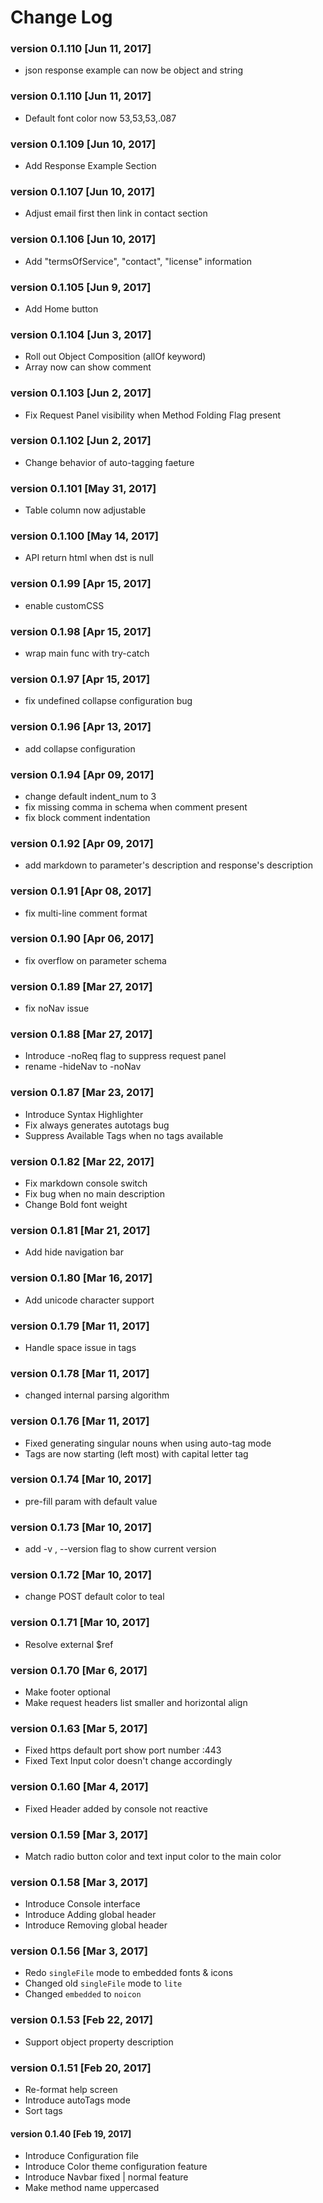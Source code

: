 # Change Log

### version 0.1.110 [Jun 11, 2017]
 - json response example can now be object and string

### version 0.1.110 [Jun 11, 2017]
 - Default font color now 53,53,53,.087

### version 0.1.109 [Jun 10, 2017]
 - Add Response Example Section

### version 0.1.107 [Jun 10, 2017]
 - Adjust email first then link in contact section

### version 0.1.106 [Jun 10, 2017]
 - Add "termsOfService", "contact", "license" information

### version 0.1.105 [Jun 9, 2017]
 - Add Home button

### version 0.1.104 [Jun 3, 2017]
 - Roll out Object Composition (allOf keyword)
 - Array now can show comment

### version 0.1.103 [Jun 2, 2017]
 - Fix Request Panel visibility when Method Folding Flag present

### version 0.1.102 [Jun 2, 2017]
 - Change behavior of auto-tagging faeture

### version 0.1.101 [May 31, 2017]
 - Table column now adjustable

### version 0.1.100 [May 14, 2017]
 - API return html when dst is null

### version 0.1.99 [Apr 15, 2017]
 - enable customCSS

### version 0.1.98 [Apr 15, 2017]
 - wrap main func with try-catch

### version 0.1.97 [Apr 15, 2017]
 - fix undefined collapse configuration bug

### version 0.1.96 [Apr 13, 2017]
 - add collapse configuration

### version 0.1.94 [Apr 09, 2017]
 - change default indent_num to 3
 - fix missing comma in schema when comment present
 - fix block comment indentation

### version 0.1.92 [Apr 09, 2017]
 - add markdown to parameter's description and response's description

### version 0.1.91 [Apr 08, 2017]
 - fix multi-line comment format

### version 0.1.90 [Apr 06, 2017]
 - fix overflow on parameter schema

### version 0.1.89 [Mar 27, 2017]
 - fix noNav issue

### version 0.1.88 [Mar 27, 2017]
 - Introduce -noReq flag to suppress request panel
 - rename -hideNav to -noNav

### version 0.1.87 [Mar 23, 2017]
 - Introduce Syntax Highlighter
 - Fix always generates autotags bug
 - Suppress Available Tags when no tags available

### version 0.1.82 [Mar 22, 2017]
 - Fix markdown console switch
 - Fix bug when no main description
 - Change Bold font weight

### version 0.1.81 [Mar 21, 2017]
 - Add hide navigation bar

### version 0.1.80 [Mar 16, 2017]
 - Add unicode character support

### version 0.1.79 [Mar 11, 2017]
 - Handle space issue in tags

### version 0.1.78 [Mar 11, 2017]
 - changed internal parsing algorithm

### version 0.1.76 [Mar 11, 2017]
 - Fixed generating singular nouns when using auto-tag mode
 - Tags are now starting (left most) with capital letter tag

### version 0.1.74 [Mar 10, 2017]
 - pre-fill param with default value

### version 0.1.73 [Mar 10, 2017]
 - add -v , --version flag to show current version

### version 0.1.72 [Mar 10, 2017]
 - change POST default color to teal

### version 0.1.71 [Mar 10, 2017]
 - Resolve external $ref

### version 0.1.70 [Mar 6, 2017]
 - Make footer optional
 - Make request headers list smaller and horizontal align

### version 0.1.63 [Mar 5, 2017]
 - Fixed https default port show port number :443
 - Fixed Text Input color doesn't change accordingly


### version 0.1.60 [Mar 4, 2017]
 - Fixed Header added by console not reactive


### version 0.1.59 [Mar 3, 2017]
 - Match radio button color and text input color to the main color


### version 0.1.58 [Mar 3, 2017]
 - Introduce Console interface
 - Introduce Adding global header
 - Introduce Removing global header


### version 0.1.56 [Mar 3, 2017]
 - Redo `singleFile` mode to embedded fonts & icons
 - Changed old `singleFile` mode to `lite`
 - Changed `embedded` to `noicon`


### version 0.1.53 [Feb 22, 2017]
 - Support object property description


### version 0.1.51 [Feb 20, 2017]

 - Re-format help screen
 - Introduce autoTags mode
 - Sort tags


#### version 0.1.40 [Feb 19, 2017]

 - Introduce Configuration file
 - Introduce Color theme configuration feature
 - Introduce Navbar fixed | normal feature
 - Make method name uppercased
